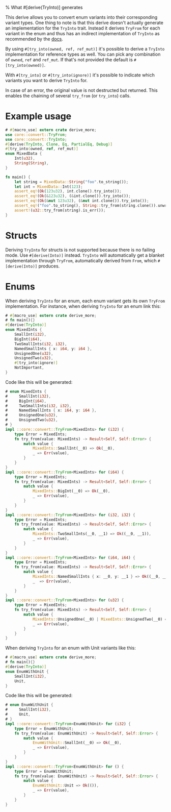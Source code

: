 % What #[derive(TryInto)] generates

This derive allows you to convert enum variants into their corresponding
variant types.
One thing to note is that this derive doesn't actually generate an
implementation for the `TryInto` trait.
Instead it derives `TryFrom` for each variant in the enum and thus has an
indirect implementation of `TryInto` as recommended by the
[docs](https://doc.rust-lang.org/core/convert/trait.TryInto.html).

By using `#[try_into(owned, ref, ref_mut)]` it's possible to derive a `TryInto`
implementation for reference types as well.
You can pick any combination of `owned`, `ref` and `ref_mut`.
If that's not provided the default is `#[try_into(owned)]`.

With `#[try_into]` or `#[try_into(ignore)]` it's possible to indicate which
variants you want to derive `TryInto` for.

In case of an error, the original value is not destructed but returned.
This enables the chaining of several `try_from` (or `try_into`) calls.

# Example usage

```rust
# #[macro_use] extern crate derive_more;
use core::convert::TryFrom;
use core::convert::TryInto;
#[derive(TryInto, Clone, Eq, PartialEq, Debug)]
#[try_into(owned, ref, ref_mut)]
enum MixedData {
    Int(u32),
    String(String),
}

fn main() {
    let string = MixedData::String("foo".to_string());
    let int = MixedData::Int(123);
    assert_eq!(Ok(123u32), int.clone().try_into());
    assert_eq!(Ok(&123u32), (&int.clone()).try_into());
    assert_eq!(Ok(&mut 123u32), (&mut int.clone()).try_into());
    assert_eq!("foo".to_string(), String::try_from(string.clone()).unwrap());
    assert!(u32::try_from(string).is_err());
}
```

# Structs

Deriving `TryInto` for structs is not supported because there is no failing
mode. Use `#[derive(Into)]` instead. `TryInto` will automatically get a
blanket implementation through `TryFrom`, automatically derived from `From`,
which `#[derive(Into)]` produces.

# Enums

When deriving `TryInto` for an enum, each enum variant gets its own
`TryFrom` implementation.
For instance, when deriving `TryInto` for an enum link this:

```rust
# #[macro_use] extern crate derive_more;
# fn main(){}
#[derive(TryInto)]
enum MixedInts {
    SmallInt(i32),
    BigInt(i64),
    TwoSmallInts(i32, i32),
    NamedSmallInts { x: i64, y: i64 },
    UnsignedOne(u32),
    UnsignedTwo(u32),
    #[try_into(ignore)]
    NotImportant,
}
```

Code like this will be generated:

```rust
# enum MixedInts {
#     SmallInt(i32),
#     BigInt(i64),
#     TwoSmallInts(i32, i32),
#     NamedSmallInts { x: i64, y: i64 },
#     UnsignedOne(u32),
#     UnsignedTwo(u32),
# }
impl ::core::convert::TryFrom<MixedInts> for (i32) {
    type Error = MixedInts;
    fn try_from(value: MixedInts) -> Result<Self, Self::Error> {
        match value {
            MixedInts::SmallInt(__0) => Ok(__0),
            _ => Err(value),
        }
    }
}
impl ::core::convert::TryFrom<MixedInts> for (i64) {
    type Error = MixedInts;
    fn try_from(value: MixedInts) -> Result<Self, Self::Error> {
        match value {
            MixedInts::BigInt(__0) => Ok(__0),
            _ => Err(value),
        }
    }
}
impl ::core::convert::TryFrom<MixedInts> for (i32, i32) {
    type Error = MixedInts;
    fn try_from(value: MixedInts) -> Result<Self, Self::Error> {
        match value {
            MixedInts::TwoSmallInts(__0, __1) => Ok((__0, __1)),
            _ => Err(value),
        }
    }
}
impl ::core::convert::TryFrom<MixedInts> for (i64, i64) {
    type Error = MixedInts;
    fn try_from(value: MixedInts) -> Result<Self, Self::Error> {
        match value {
            MixedInts::NamedSmallInts { x: __0, y: __1 } => Ok((__0, __1)),
            _  => Err(value),
        }
    }
}
impl ::core::convert::TryFrom<MixedInts> for (u32) {
    type Error = MixedInts;
    fn try_from(value: MixedInts) -> Result<Self, Self::Error> {
        match value {
            MixedInts::UnsignedOne(__0) | MixedInts::UnsignedTwo(__0) => Ok(__0),
            _ => Err(value),
        }
    }
}
```

When deriving `TryInto` for an enum with Unit variants like this:

```rust
# #[macro_use] extern crate derive_more;
# fn main(){}
#[derive(TryInto)]
enum EnumWithUnit {
    SmallInt(i32),
    Unit,
}
```

Code like this will be generated:

```rust
# enum EnumWithUnit {
#     SmallInt(i32),
#     Unit,
# }
impl ::core::convert::TryFrom<EnumWithUnit> for (i32) {
    type Error = EnumWithUnit;
    fn try_from(value: EnumWithUnit) -> Result<Self, Self::Error> {
        match value {
            EnumWithUnit::SmallInt(__0) => Ok(__0),
            _ => Err(value),
        }
    }
}
impl ::core::convert::TryFrom<EnumWithUnit> for () {
    type Error = EnumWithUnit;
    fn try_from(value: EnumWithUnit) -> Result<Self, Self::Error> {
        match value {
            EnumWithUnit::Unit => Ok(()),
            _ => Err(value),
        }
    }
}
```
